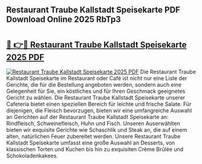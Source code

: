 ## Restaurant Traube Kallstadt Speisekarte PDF Download Online 2025 RbTp3

# <h2><a href="http://gcd0v7y.nevu.top/?p=Restaurant+Traube+Kallstadt+Speisekarte">🔗 👉🔴 Restaurant Traube Kallstadt Speisekarte 2025 PDF</a></h2>

[![Restaurant Traube Kallstadt Speisekarte 2025 PDF](https://i.imgur.com/dBaPXMq.png)](http://gcd0v7y.nevu.top/?p=Restaurant+Traube+Kallstadt+Speisekarte)
Die Restaurant Traube Kallstadt Speisekarte im Restaurant oder Café ist nicht nur eine Liste der Gerichte, die für die Bestellung angeboten werden, sondern auch eine Gelegenheit für Sie, ein köstliches und für Ihren Geschmack geeignetes Gericht zu wählen. Die Restaurant Traube Kallstadt Speisekarte unserer Cafeteria bietet einen speziellen Bereich für leichte und frische Salate. Für diejenigen, die Fleisch bevorzugen, bieten wir eine umfangreiche Auswahl an Gerichten auf der Restaurant Traube Kallstadt Speisekarte an: Rindfleisch, Schweinefleisch, Huhn und Fisch. Unseren Auserwählten bieten wir exquisite Gerichte wie Schaschlik und Steak an, die auf einem alten, natürlichen Feuer zubereitet werden. Unsere Restaurant Traube Kallstadt Speisekarte umfasst eine große Auswahl an Desserts, von klassischen Torten und Kuchen bis hin zu exquisiten Crème Brûlée und Schokoladenkakees.

